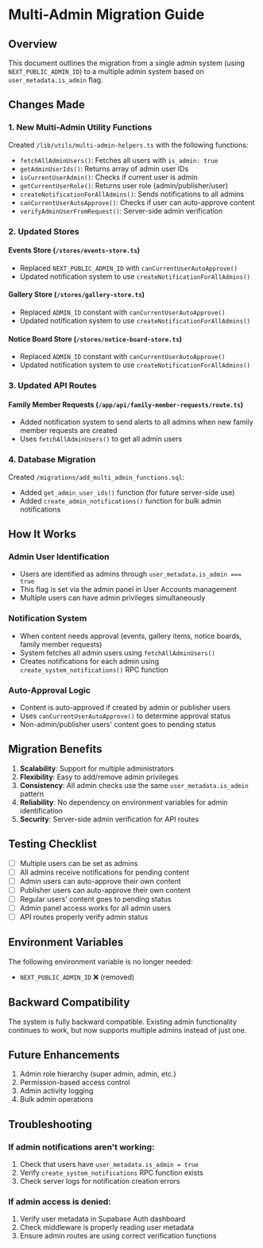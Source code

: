 # Multi-Admin Migration Guide

## Overview

This document outlines the migration from a single admin system (using `NEXT_PUBLIC_ADMIN_ID`) to a multiple admin system based on `user_metadata.is_admin` flag.

## Changes Made

### 1. New Multi-Admin Utility Functions

Created `/lib/utils/multi-admin-helpers.ts` with the following functions:

- `fetchAllAdminUsers()`: Fetches all users with `is_admin: true`
- `getAdminUserIds()`: Returns array of admin user IDs
- `isCurrentUserAdmin()`: Checks if current user is admin
- `getCurrentUserRole()`: Returns user role (admin/publisher/user)
- `createNotificationForAllAdmins()`: Sends notifications to all admins
- `canCurrentUserAutoApprove()`: Checks if user can auto-approve content
- `verifyAdminUserFromRequest()`: Server-side admin verification

### 2. Updated Stores

#### Events Store (`/stores/events-store.ts`)

- Replaced `NEXT_PUBLIC_ADMIN_ID` with `canCurrentUserAutoApprove()`
- Updated notification system to use `createNotificationForAllAdmins()`

#### Gallery Store (`/stores/gallery-store.ts`)

- Replaced `ADMIN_ID` constant with `canCurrentUserAutoApprove()`
- Updated notification system to use `createNotificationForAllAdmins()`

#### Notice Board Store (`/stores/notice-board-store.ts`)

- Replaced `ADMIN_ID` constant with `canCurrentUserAutoApprove()`
- Updated notification system to use `createNotificationForAllAdmins()`

### 3. Updated API Routes

#### Family Member Requests (`/app/api/family-member-requests/route.ts`)

- Added notification system to send alerts to all admins when new family member requests are created
- Uses `fetchAllAdminUsers()` to get all admin users

### 4. Database Migration

Created `/migrations/add_multi_admin_functions.sql`:

- Added `get_admin_user_ids()` function (for future server-side use)
- Added `create_admin_notifications()` function for bulk admin notifications

## How It Works

### Admin User Identification

- Users are identified as admins through `user_metadata.is_admin === true`
- This flag is set via the admin panel in User Accounts management
- Multiple users can have admin privileges simultaneously

### Notification System

- When content needs approval (events, gallery items, notice boards, family member requests)
- System fetches all admin users using `fetchAllAdminUsers()`
- Creates notifications for each admin using `create_system_notifications()` RPC function

### Auto-Approval Logic

- Content is auto-approved if created by admin or publisher users
- Uses `canCurrentUserAutoApprove()` to determine approval status
- Non-admin/publisher users' content goes to pending status

## Migration Benefits

1. **Scalability**: Support for multiple administrators
2. **Flexibility**: Easy to add/remove admin privileges
3. **Consistency**: All admin checks use the same `user_metadata.is_admin` pattern
4. **Reliability**: No dependency on environment variables for admin identification
5. **Security**: Server-side admin verification for API routes

## Testing Checklist

- [ ] Multiple users can be set as admins
- [ ] All admins receive notifications for pending content
- [ ] Admin users can auto-approve their own content
- [ ] Publisher users can auto-approve their own content
- [ ] Regular users' content goes to pending status
- [ ] Admin panel access works for all admin users
- [ ] API routes properly verify admin status

## Environment Variables

The following environment variable is no longer needed:

- `NEXT_PUBLIC_ADMIN_ID` ❌ (removed)

## Backward Compatibility

The system is fully backward compatible. Existing admin functionality continues to work, but now supports multiple admins instead of just one.

## Future Enhancements

1. Admin role hierarchy (super admin, admin, etc.)
2. Permission-based access control
3. Admin activity logging
4. Bulk admin operations

## Troubleshooting

### If admin notifications aren't working:

1. Check that users have `user_metadata.is_admin = true`
2. Verify `create_system_notifications` RPC function exists
3. Check server logs for notification creation errors

### If admin access is denied:

1. Verify user metadata in Supabase Auth dashboard
2. Check middleware is properly reading user metadata
3. Ensure admin routes are using correct verification functions
